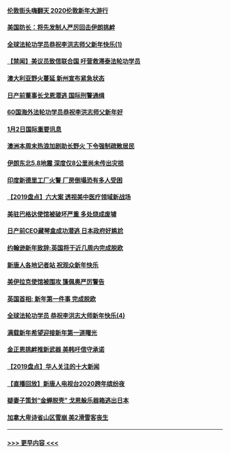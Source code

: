 #### [伦敦街头嗨翻天 2020伦敦新年大游行](../pages/prog202/a102743925.md?t=01030911) 
#### [美国防长：将先发制人严厉回击伊朗挑衅](../pages/prog202/a102743930.md?t=01030911) 
#### [全球法轮功学员恭祝李洪志师父新年快乐(1)](../pages/prog202/a102743766.md?t=01030911) 
#### [【禁闻】美议员致信联合国 吁营救滞泰法轮功学员](../pages/prog202/a102743781.md?t=01030911) 
#### [澳大利亚野火蔓延 新州宣布紧急状态](../pages/prog202/a102743681.md?t=01030911) 
#### [日产前董事长戈恩潜逃 国际刑警通缉](../pages/prog202/a102743676.md?t=01030911) 
#### [60国海外法轮功学员恭祝李洪志师父新年好](../pages/prog202/a102743628.md?t=01030911) 
#### [1月2日国际重要讯息](../pages/prog202/a102743488.md?t=01030911) 
#### [澳洲本周末热浪加剧助长野火 下令强制疏散居民](../pages/prog202/a102743421.md?t=01030911) 
#### [伊朗东北5.8地震 深度仅8公里尚未传出灾损](../pages/prog202/a102743396.md?t=01030911) 
#### [印度新德里工厂火警 厂房倒塌恐有多人受困](../pages/prog202/a102743386.md?t=01030911) 
#### [【2019盘点】六大案 透视美中医疗领域新战场](../pages/prog202/a102743227.md?t=01030911) 
#### [美驻巴格达使馆被破坏严重 多处烧成废墟](../pages/prog202/a102743244.md?t=01030911) 
#### [日产前CEO藏琴盒成功潜逃 日本政府好尴尬](../pages/prog202/a102742937.md?t=01030911) 
#### [约翰逊新年致辞:英国将于近几周内完成脱欧](../pages/prog202/a102742956.md?t=01030911) 
#### [新唐人各地记者站 祝观众新年快乐](../pages/prog202/a102742785.md?t=01030911) 
#### [美伊拉克使馆被围攻 篷佩奥严厉警告](../pages/prog202/a102742994.md?t=01030911) 
#### [英国首相: 新年第一件事 完成脱欧](../pages/prog202/a102742907.md?t=01030911) 
#### [全球法轮功学员 恭祝李洪志大师新年快乐(4)](../pages/prog202/a102742900.md?t=01030911) 
#### [满载新年希望迎接新年第一道曙光](../pages/prog202/a102742809.md?t=01030911) 
#### [金正恩挑衅推新武器 美韩吁信守承诺](../pages/prog202/a102742799.md?t=01030911) 
#### [【2019盘点】华人关注的十大新闻](../pages/prog202/a102742748.md?t=01030911) 
#### [【直播回放】新唐人电视台2020跨年缤纷夜](../pages/prog202/a102738273.md?t=01030911) 
#### [疑妻子策划“金蝉脱壳” 戈恩躲乐器箱逃出日本](../pages/prog202/a102742535.md?t=01030911) 
#### [加拿大卑诗省山区雪崩 美2滑雪客丧生](../pages/prog202/a102742491.md?t=01030911) 

----
#### [ >>> 更早内容 <<< ](../indexes/prog202-earlier.md)
